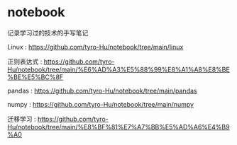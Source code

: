 # notebook
记录学习过的技术的手写笔记

Linux : https://github.com/tyro-Hu/notebook/tree/main/linux

正则表达式 : https://github.com/tyro-Hu/notebook/tree/main/%E6%AD%A3%E5%88%99%E8%A1%A8%E8%BE%BE%E5%BC%8F

pandas : https://github.com/tyro-Hu/notebook/tree/main/pandas

numpy : https://github.com/tyro-Hu/notebook/tree/main/numpy

迁移学习 : https://github.com/tyro-Hu/notebook/tree/main/%E8%BF%81%E7%A7%BB%E5%AD%A6%E4%B9%A0
